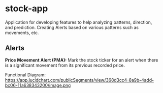 # stock-app
Application for developing features to help analyzing patterns, direction, and prediction.
Creating Alerts based on various patterns such as movements, etc.

## Alerts
**Price Movement Alert (PMA):**
Mark the stock ticker for an alert when there is a significant movement from its previous recorded price.

Functional Diagram:
https://app.lucidchart.com/publicSegments/view/368d3cc4-8a9b-4add-bc06-11a638343200/image.png
